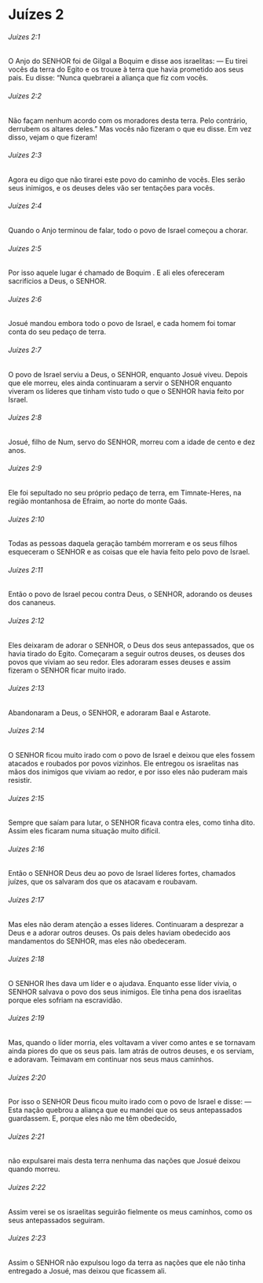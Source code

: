 # Juízes 2

###### Juízes 2:1

O Anjo do SENHOR foi de Gilgal a Boquim e disse aos israelitas: — Eu tirei vocês da terra do Egito e os trouxe à terra que havia prometido aos seus pais. Eu disse: “Nunca quebrarei a aliança que fiz com vocês.

###### Juízes 2:2

Não façam nenhum acordo com os moradores desta terra. Pelo contrário, derrubem os altares deles.” Mas vocês não fizeram o que eu disse. Em vez disso, vejam o que fizeram!

###### Juízes 2:3

Agora eu digo que não tirarei este povo do caminho de vocês. Eles serão seus inimigos, e os deuses deles vão ser tentações para vocês.

###### Juízes 2:4

Quando o Anjo terminou de falar, todo o povo de Israel começou a chorar.

###### Juízes 2:5

Por isso aquele lugar é chamado de Boquim . E ali eles ofereceram sacrifícios a Deus, o SENHOR.

###### Juízes 2:6

Josué mandou embora todo o povo de Israel, e cada homem foi tomar conta do seu pedaço de terra.

###### Juízes 2:7

O povo de Israel serviu a Deus, o SENHOR, enquanto Josué viveu. Depois que ele morreu, eles ainda continuaram a servir o SENHOR enquanto viveram os líderes que tinham visto tudo o que o SENHOR havia feito por Israel.

###### Juízes 2:8

Josué, filho de Num, servo do SENHOR, morreu com a idade de cento e dez anos.

###### Juízes 2:9

Ele foi sepultado no seu próprio pedaço de terra, em Timnate-Heres, na região montanhosa de Efraim, ao norte do monte Gaás.

###### Juízes 2:10

Todas as pessoas daquela geração também morreram e os seus filhos esqueceram o SENHOR e as coisas que ele havia feito pelo povo de Israel.

###### Juízes 2:11

Então o povo de Israel pecou contra Deus, o SENHOR, adorando os deuses dos cananeus.

###### Juízes 2:12

Eles deixaram de adorar o SENHOR, o Deus dos seus antepassados, que os havia tirado do Egito. Começaram a seguir outros deuses, os deuses dos povos que viviam ao seu redor. Eles adoraram esses deuses e assim fizeram o SENHOR ficar muito irado.

###### Juízes 2:13

Abandonaram a Deus, o SENHOR, e adoraram Baal e Astarote.

###### Juízes 2:14

O SENHOR ficou muito irado com o povo de Israel e deixou que eles fossem atacados e roubados por povos vizinhos. Ele entregou os israelitas nas mãos dos inimigos que viviam ao redor, e por isso eles não puderam mais resistir.

###### Juízes 2:15

Sempre que saíam para lutar, o SENHOR ficava contra eles, como tinha dito. Assim eles ficaram numa situação muito difícil.

###### Juízes 2:16

Então o SENHOR Deus deu ao povo de Israel líderes fortes, chamados juízes, que os salvaram dos que os atacavam e roubavam.

###### Juízes 2:17

Mas eles não deram atenção a esses líderes. Continuaram a desprezar a Deus e a adorar outros deuses. Os pais deles haviam obedecido aos mandamentos do SENHOR, mas eles não obedeceram.

###### Juízes 2:18

O SENHOR lhes dava um líder e o ajudava. Enquanto esse líder vivia, o SENHOR salvava o povo dos seus inimigos. Ele tinha pena dos israelitas porque eles sofriam na escravidão.

###### Juízes 2:19

Mas, quando o líder morria, eles voltavam a viver como antes e se tornavam ainda piores do que os seus pais. Iam atrás de outros deuses, e os serviam, e adoravam. Teimavam em continuar nos seus maus caminhos.

###### Juízes 2:20

Por isso o SENHOR Deus ficou muito irado com o povo de Israel e disse: — Esta nação quebrou a aliança que eu mandei que os seus antepassados guardassem. E, porque eles não me têm obedecido,

###### Juízes 2:21

não expulsarei mais desta terra nenhuma das nações que Josué deixou quando morreu.

###### Juízes 2:22

Assim verei se os israelitas seguirão fielmente os meus caminhos, como os seus antepassados seguiram.

###### Juízes 2:23

Assim o SENHOR não expulsou logo da terra as nações que ele não tinha entregado a Josué, mas deixou que ficassem ali.

